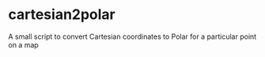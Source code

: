 # cartesian2polar

A small script to convert Cartesian coordinates to Polar for a particular point on a map
